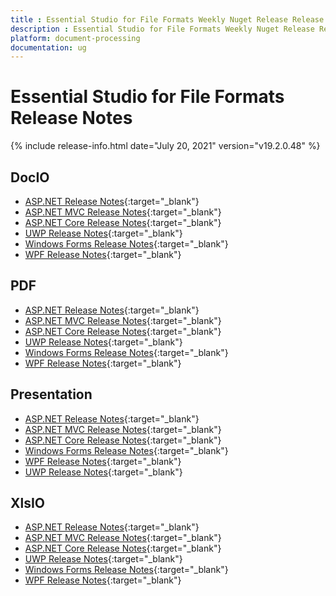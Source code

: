 ```yaml
---
title : Essential Studio for File Formats Weekly Nuget Release Release Notes  
description : Essential Studio for File Formats Weekly Nuget Release Release Notes  
platform: document-processing
documentation: ug
---
```


# Essential Studio for File Formats  Release Notes  

{% include release-info.html date="July 20, 2021" version="v19.2.0.48" %} 

## DocIO

* [ASP.NET Release Notes](/aspnet/release-notes/v19.2.0.48#docio){:target="_blank"}
* [ASP.NET MVC Release Notes](/aspnetmvc/release-notes/v19.2.0.48#docio){:target="_blank"}
* [ASP.NET Core Release Notes](/aspnet-core/release-notes/v19.2.0.48#docio){:target="_blank"}
* [UWP Release Notes](/uwp/release-notes/v19.2.0.48#docio){:target="_blank"}
* [Windows Forms Release Notes](/windowsforms/release-notes/v19.2.0.48#docio){:target="_blank"}
* [WPF Release Notes](/wpf/release-notes/v19.2.0.48#docio){:target="_blank"}


## PDF

* [ASP.NET Release Notes](/aspnet/release-notes/v19.2.0.48#pdf){:target="_blank"}
* [ASP.NET MVC Release Notes](/aspnetmvc/release-notes/v19.2.0.48#pdf){:target="_blank"}
* [ASP.NET Core Release Notes](/aspnet-core/release-notes/v19.2.0.48#pdf){:target="_blank"}
* [UWP Release Notes](/uwp/release-notes/v19.2.0.48#pdf){:target="_blank"}
* [Windows Forms Release Notes](/windowsforms/release-notes/v19.2.0.48#pdf){:target="_blank"}
* [WPF Release Notes](/wpf/release-notes/v19.2.0.48#pdf){:target="_blank"}


## Presentation

* [ASP.NET Release Notes](/aspnet/release-notes/v19.2.0.48#presentation){:target="_blank"}
* [ASP.NET MVC Release Notes](/aspnetmvc/release-notes/v19.2.0.48#presentation){:target="_blank"}
* [ASP.NET Core Release Notes](/aspnet-core/release-notes/v19.2.0.48#presentation){:target="_blank"}
* [Windows Forms Release Notes](/windowsforms/release-notes/v19.2.0.48#presentation){:target="_blank"}
* [WPF Release Notes](/wpf/release-notes/v19.2.0.48#presentation){:target="_blank"}
* [UWP Release Notes](/uwp/release-notes/v19.2.0.48#presentation){:target="_blank"}




## XlsIO

* [ASP.NET Release Notes](/aspnet/release-notes/v19.2.0.48#xlsio){:target="_blank"}
* [ASP.NET MVC Release Notes](/aspnetmvc/release-notes/v19.2.0.48#xlsio){:target="_blank"}
* [ASP.NET Core Release Notes](/aspnet-core/release-notes/v19.2.0.48#xlsio){:target="_blank"}
* [UWP Release Notes](/uwp/release-notes/v19.2.0.48#xlsio){:target="_blank"}
* [Windows Forms Release Notes](/windowsforms/release-notes/v19.2.0.48#xlsio){:target="_blank"}
* [WPF Release Notes](/wpf/release-notes/v19.2.0.48#xlsio){:target="_blank"}